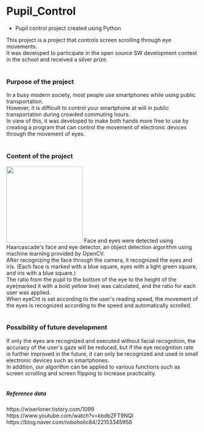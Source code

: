 # Pupil_Control

- Pupil control project created using Python

This project is a project that controls screen scrolling through eye movements.<br>
It was developed to participate in the open source SW development contest in the school and received a silver prize.<br><br>

<h3>Purpose of the project</h3>
In a busy modern society, most people use smartphones while using public transportation.<br>
However, it is difficult to control your smartphone at will in public transportation during crowded commuting hours.<br>
In view of this, it was developed to make both hands more free to use by creating a program that can control the movement of electronic devices through the movement of eyes.<br><br>

<h3>Content of the project</h3>
<img src="https://user-images.githubusercontent.com/83286706/144562399-afc410b3-a525-4ce2-bc0b-ec69d34f552d.png" width="200" height="200">
Face and eyes were detected using Haarcascade's face and eye detector, an object detection algorithm using machine learning provided by OpenCV.<br>
After recognizing the face through the camera, it recognized the eyes and iris. (Each face is marked with a blue square, eyes with a light green square, and iris with a blue square.)<br>
The ratio from the pupil to the bottom of the eye to the height of the eye(marked it with a bold yellow line) was calculated, and the ratio for each user was applied.<br>
When eyeCnt is set according to the user's reading speed, the movement of the eyes is recognized according to the speed and automatically scrolled.<br><br>

<h3>Possibility of future development</h3>
If only the eyes are recognized and executed without facial recognition, the accuracy of the user's gaze will be reduced, but if the eye recognition rate is further improved in the future, it can only be recognized and used in small electronic devices such as smartphones.<br>
In addition, our algorithm can be applied to various functions such as screen scrolling and screen flipping to increase practicality.<br><br>

<h5>Reference data</h5>
https://wiserloner.tistory.com/1099<br>
https://www.youtube.com/watch?v=kbdbZFT9NQI<br>
https://blog.naver.com/roboholic84/22153345958
